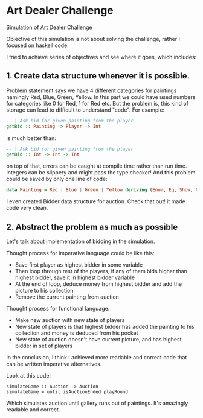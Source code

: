 # Art Dealer Challenge
[Simulation of Art Dealer Challenge](http://alten.softwareskills.se/#/contest/59c13cdb636f91cb1900c492)

Objective of this simulation is not about solving the challenge, rather I focused on haskell code. 

I tried to achieve series of objectives and see where it goes, which includes:
  
## 1. Create data structure whenever it is possible. 
   
   Problem statement says we have 4 different categories for paintings namingly Red, Blue, Green, Yellow.
   In this part we could have used numbers for categories like 0 for Red, 1 for Red etc.
   But the problem is, this kind of storage can lead to difficult to understand "code". 
   For example:
   ```haskell
   -- | Ask bid for given painting from the player
   getBid :: Painting -> Player -> Int
   ```
   is much better than:
   ```haskell
   -- | Ask bid for given painting from the player
   getBid :: Int -> Int -> Int
   ```
   on top of that, errors can be caught at compile time rather than run time. Integers can be slippery and might pass the type checker!
   And this problem could be saved by only one line of code:
   ```haskell
   data Painting = Red | Blue | Green | Yellow deriving (Enum, Eq, Show, Ord, Bounded)
   ```
   I even created Bidder data structure for auction. Check that out! it made code very clean.
   
## 2. Abstract the problem as much as possible

   Let's talk about implementation of bidding in the simulation.
   
   Thought process for imperative language could be like this:
   
   * Save first player as highest bidder in some variable
   * Then loop through rest of the players, if any of them bids higher than highest bidder, save it in highest bidder variable
   * At the end of loop, deduce money from highest bidder and add the picture to his collection
   * Remove the current painting from auction
   
   Thought process for functional language:
   
   * Make new auction with new state of players
   * New state of players is that highest bidder has added the painting to his collection and money is deduced from his pocket
   * New state of auction doesn't have current picture, and has highest bidder in set of players
   
In the conclusion, I think I achieved more readable and correct code that can be written imperative alternatives.

Look at this code:
```
simulateGame :: Auction -> Auction
simulateGame = until isAuctionEnded playRound
```
Which simulates auction until gallery runs out of paintings. It's amazingly readable and correct.
